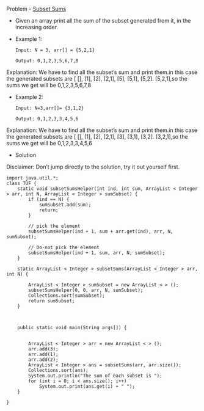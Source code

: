 Problem - [Subset Sums](https://practice.geeksforgeeks.org/problems/subset-sums2234/1)

- Given an array print all the sum of the subset generated from it, in the increasing order.

- Example 1:

      Input: N = 3, arr[] = {5,2,1}

      Output: 0,1,2,3,5,6,7,8

Explanation: We have to find all the subset’s sum and print them.in this case the generated subsets are [ [], [1], [2], [2,1], [5], [5,1], [5,2]. [5,2,1],so the sums we get will be  0,1,2,3,5,6,7,8

- Example 2:

      Input: N=3,arr[]= {3,1,2}

      Output: 0,1,2,3,3,4,5,6

Explanation: We have to find all the subset’s sum and print them.in this case the generated subsets are [ [], [1], [2], [2,1], [3], [3,1], [3,2]. [3,2,1],so the sums we get will be  0,1,2,3,3,4,5,6

- Solution

Disclaimer: Don’t jump directly to the solution, try it out yourself first.

```
import java.util.*;
class TUF {
    static void subsetSumsHelper(int ind, int sum, ArrayList < Integer > arr, int N, ArrayList < Integer > sumSubset) {
        if (ind == N) {
            sumSubset.add(sum);
            return;
        }

        // pick the element 
        subsetSumsHelper(ind + 1, sum + arr.get(ind), arr, N, sumSubset);

        // Do-not pick the element
        subsetSumsHelper(ind + 1, sum, arr, N, sumSubset);
    }

    static ArrayList < Integer > subsetSums(ArrayList < Integer > arr, int N) {

        ArrayList < Integer > sumSubset = new ArrayList < > ();
        subsetSumsHelper(0, 0, arr, N, sumSubset);
        Collections.sort(sumSubset);
        return sumSubset;
    }



    public static void main(String args[]) {


        ArrayList < Integer > arr = new ArrayList < > ();
        arr.add(3);
        arr.add(1);
        arr.add(2);
        ArrayList < Integer > ans = subsetSums(arr, arr.size());
        Collections.sort(ans);
        System.out.println("The sum of each subset is ");
        for (int i = 0; i < ans.size(); i++)
            System.out.print(ans.get(i) + " ");
    }

}
```
